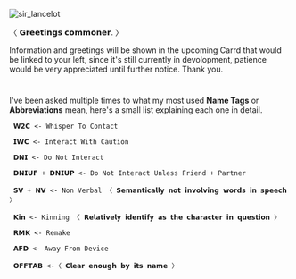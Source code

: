 ![sir_lancelot](https://github.com/CELLCON/CELLCON/assets/154642987/08989253-b74d-4175-97a1-4cdf7f03fed9)


〈 𝗚𝗿𝗲𝗲𝘁𝗶𝗻𝗴𝘀 𝗰𝗼𝗺𝗺𝗼𝗻𝗲𝗿. 〉

Information and greetings will be shown in the upcoming Carrd that would be linked to your left, since it's still currently in devolopment, patience would be very appreciated until further notice. Thank you.

# 
I've been asked multiple times to what my most used **Name Tags** or **Abbreviations** mean, here's a small list explaining each one in detail.

``  𝗪𝟮𝗖 <- Whisper To Contact ``

``  𝗜𝗪𝗖 <- Interact With Caution ``

``  𝗗𝗡𝗜 <- Do Not Interact ``
 
``  𝗗𝗡𝗜𝗨𝗙 + 𝗗𝗡𝗜𝗨𝗣 <- Do Not Interact Unless Friend + Partner ``

`` 𝗦𝗩 + 𝗡𝗩 <- Non Verbal 〈 𝗦𝗲𝗺𝗮𝗻𝘁𝗶𝗰𝗮𝗹𝗹𝘆 𝗻𝗼𝘁 𝗶𝗻𝘃𝗼𝗹𝘃𝗶𝗻𝗴 𝘄𝗼𝗿𝗱𝘀 𝗶𝗻 𝘀𝗽𝗲𝗲𝗰𝗵 〉``

`` 𝗞𝗶𝗻 <- Kinning 〈 𝗥𝗲𝗹𝗮𝘁𝗶𝘃𝗲𝗹𝘆 𝗶𝗱𝗲𝗻𝘁𝗶𝗳𝘆 𝗮𝘀 𝘁𝗵𝗲 𝗰𝗵𝗮𝗿𝗮𝗰𝘁𝗲𝗿 𝗶𝗻 𝗾𝘂𝗲𝘀𝘁𝗶𝗼𝗻 〉``

``  𝗥𝗠𝗞 <- Remake ``

``  𝗔𝗙𝗗 <- Away From Device ``

`` 𝗢𝗙𝗙𝗧𝗔𝗕 <-〈 𝗖𝗹𝗲𝗮𝗿 𝗲𝗻𝗼𝘂𝗴𝗵 𝗯𝘆 𝗶𝘁𝘀 𝗻𝗮𝗺𝗲 〉``

